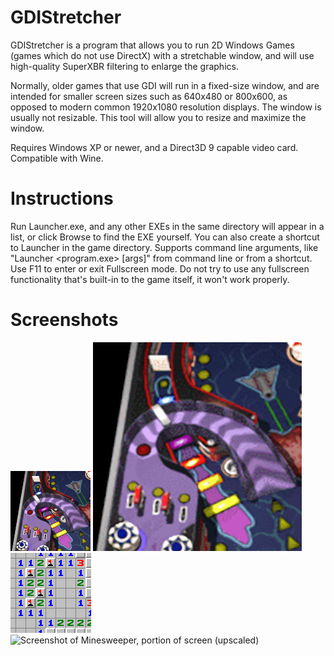 # GDIStretcher
GDIStretcher is a program that allows you to run 2D Windows Games (games which do not use DirectX) with a stretchable window, and will use high-quality SuperXBR filtering to enlarge the graphics.

Normally, older games that use GDI will run in a fixed-size window, and are intended for smaller screen sizes such as 640x480 or 800x600, as opposed to modern common 1920x1080 resolution displays.  The window is usually not resizable.  This tool will allow you to resize and maximize the window.

Requires Windows XP or newer, and a Direct3D 9 capable video card.  Compatible with Wine.

# Instructions
Run Launcher.exe, and any other EXEs in the same directory will appear in a list, or click Browse to find the EXE yourself.
You can also create a shortcut to Launcher in the game directory.
Supports command line arguments, like "Launcher <program.exe> [args]" from command line or from a shortcut.
Use F11 to enter or exit Fullscreen mode. Do not try to use any fullscreen functionality that's built-in to the game itself, it won't work properly.

# Screenshots
![Screenshot of Space Cadet Pinball, portion of screen](/readme-images/space_cadet_pinball_original_portion.png?raw=true "Screenshot of Space Cadet Pinball, portion of screen")
![Screenshot of Space Cadet Pinball, portion of screen (upscaled)](/readme-images/space_cadet_pinball_upscaled_portion.jpg?raw=true "Screenshot of Space Cadet Pinball, portion of screen (upscaled)")
![Screenshot of Minesweeper, portion of screen](/readme-images/minesweeper_screen_portion.png?raw=true "Screenshot of Minesweeper, portion of screen")
![Screenshot of Minesweeper, portion of screen (upscaled)](/readme-images/minesweeper_screen_portion_upscaled.png.png?raw=true "Screenshot of Minesweeper, portion of screen (upscaled)")
